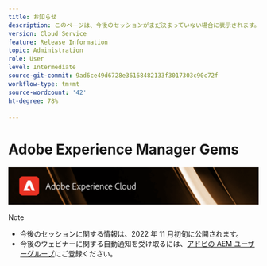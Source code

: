 ```yaml
---
title: お知らせ
description: このページは、今後のセッションがまだ決まっていない場合に表示されます。
version: Cloud Service
feature: Release Information
topic: Administration
role: User
level: Intermediate
source-git-commit: 9ad6ce49d6728e36168482133f3017303c90c72f
workflow-type: tm+mt
source-wordcount: '42'
ht-degree: 78%

---
```


# Adobe Experience Manager Gems

![](/help/assets/ADX_Gems.png)

>[!NOTE]
>
>* 今後のセッションに関する情報は、2022 年 11 月初旬に公開されます。
>* 今後のウェビナーに関する自動通知を受け取るには、[アドビの AEM ユーザーグループ](https://aem-augs.adobe.com/)にご登録ください。